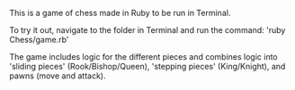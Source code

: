 This is a game of chess made in Ruby to be run in Terminal.

To try it out, navigate to the folder in Terminal and run the command:
'ruby Chess/game.rb'

The game includes logic for the different pieces and combines logic into 'sliding pieces' (Rook/Bishop/Queen), 'stepping pieces' (King/Knight), and pawns (move and attack).

